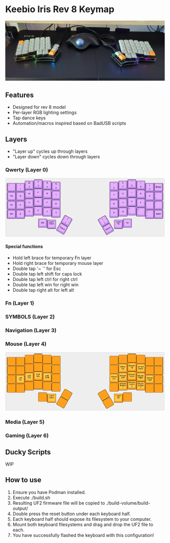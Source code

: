 # Keebio Iris Rev 8 Keymap

![My Iris Rev 8](keyboard-pic.jpg "My Iris Rev 8")

## Features
- Designed for rev 8 model
- Per-layer RGB lighting settings
- Tap dance keys
- Automation/macros inspired based on BadUSB scripts

## Layers

- "Layer up" cycles up through layers
- "Layer down" cycles down through layers

### Qwerty (Layer 0)

![Qwerty Layer](assets/github-com-matthewspangler-iris-rev8-fun-(qwerty-layer).png "Qwerty Layer")

#### Special functions
- Hold left brace for temporary Fn layer 
- Hold right brace for temporary mouse layer
- Double tap '~ `' for Esc
- Double tap left shift for caps lock
- Double tap left ctrl for right ctrl
- Double tap left win for right win
- Double tap right alt for left alt

### Fn (Layer 1)
### SYMBOLS (Layer 2)
### Navigation (Layer 3)
### Mouse (Layer 4)

![Mouse Layer](assets/github-com-matthewspangler-iris-rev8-fun-(mouse-layer).png "Mouse Layer")

### Media (Layer 5)
### Gaming (Layer 6)

## Ducky Scripts

WIP

## How to use

1) Ensure you have Podman installed.
2) Execute ./build.sh
3) Resulting UF2 firmware file will be copied to ./build-volume/build-output/
4) Double press the reset button under each keyboard half.
5) Each keyboard half should expose its filesystem to your computer.
6) Mount both keyboard filesystems and drag and drop the UF2 file to each.
7) You have successfully flashed the keyboard with this configuration!
